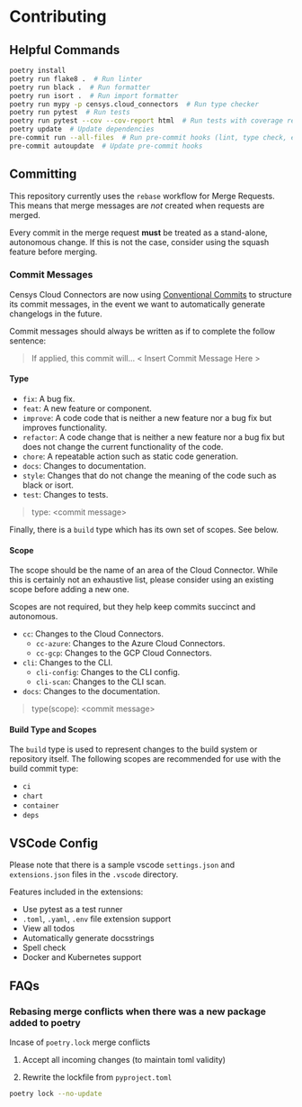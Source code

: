 # Contributing

## Helpful Commands

```sh
poetry install
poetry run flake8 .  # Run linter
poetry run black .  # Run formatter
poetry run isort .  # Run import formatter
poetry run mypy -p censys.cloud_connectors  # Run type checker
poetry run pytest  # Run tests
poetry run pytest --cov --cov-report html  # Run tests with coverage report
poetry update  # Update dependencies
pre-commit run --all-files  # Run pre-commit hooks (lint, type check, etc.)
pre-commit autoupdate  # Update pre-commit hooks
```

## Committing

This repository currently uses the `rebase` workflow for Merge Requests. This means
that merge messages are _not_ created when requests are merged.

Every commit in the merge request **must** be treated as a stand-alone, autonomous
change. If this is not the case, consider using the squash feature before
merging.

### Commit Messages

Censys Cloud Connectors are now using
[Conventional Commits](https://www.conventionalcommits.org/en/v1.0.0/)
to structure its commit messages, in the event we want to automatically
generate changelogs in the future.

Commit messages should always be written as if to complete the follow sentence:

> If applied, this commit will... < Insert Commit Message Here >

#### Type

- `fix`: A bug fix.
- `feat`: A new feature or component.
- `improve`: A code code that is neither a new feature nor a bug fix but improves
  functionality.
- `refactor`: A code change that is neither a new feature nor
  a bug fix but does not change the current functionality of the code.
- `chore`: A repeatable action such as static code generation.
- `docs`: Changes to documentation.
- `style`: Changes that do not change the meaning of the code such as black or isort.
- `test`: Changes to tests.

> type: \<commit message>

Finally, there is a `build` type which has its own set of scopes. See below.

#### Scope

The scope should be the name of an area of the Cloud Connector. While this is
certainly not an exhaustive list, please consider using an existing scope
before adding a new one.

Scopes are not required, but they help keep commits succinct and autonomous.

- `cc`: Changes to the Cloud Connectors.
  - `cc-azure`: Changes to the Azure Cloud Connectors.
  - `cc-gcp`: Changes to the GCP Cloud Connectors.
- `cli`: Changes to the CLI.
  - `cli-config`: Changes to the CLI config.
  - `cli-scan`: Changes to the CLI scan.
- `docs`: Changes to the documentation.

> type(scope): \<commit message>

#### Build Type and Scopes

The `build` type is used to represent changes to the build system or repository itself.
The following scopes are recommended for use with the build commit type:

- `ci`
- `chart`
- `container`
- `deps`

## VSCode Config

Please note that there is a sample vscode `settings.json` and `extensions.json`
files in the `.vscode` directory.

Features included in the extensions:

- Use pytest as a test runner
- `.toml`, `.yaml`, `.env` file extension support
- View all todos
- Automatically generate docsstrings
- Spell check
- Docker and Kubernetes support

## FAQs

### Rebasing merge conflicts when there was a new package added to poetry

Incase of `poetry.lock` merge conflicts

1. Accept all incoming changes (to maintain toml validity)

2. Rewrite the lockfile from `pyproject.toml`

```sh
poetry lock --no-update
```
